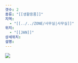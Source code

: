 ```yaml
---
갯수: 2
종류: "[[생활용품]]"
지역:
  - "[[../../ZONE/사무실|사무실]]"
위치:
  - "[[JAN]]"
상세위치: 
설명:
---
```

![](http://192.168.50.22/devices/250222_IMG_0013.jpeg)